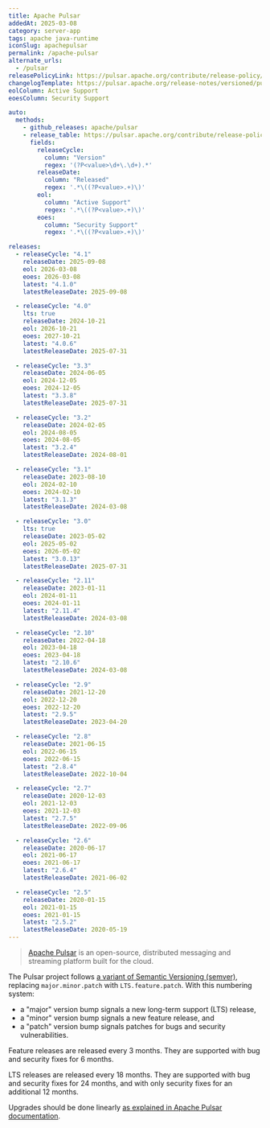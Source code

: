 ```yaml
---
title: Apache Pulsar
addedAt: 2025-03-08
category: server-app
tags: apache java-runtime
iconSlug: apachepulsar
permalink: /apache-pulsar
alternate_urls:
  - /pulsar
releasePolicyLink: https://pulsar.apache.org/contribute/release-policy/
changelogTemplate: https://pulsar.apache.org/release-notes/versioned/pulsar-__LATEST__/
eolColumn: Active Support
eoesColumn: Security Support

auto:
  methods:
    - github_releases: apache/pulsar
    - release_table: https://pulsar.apache.org/contribute/release-policy/
      fields:
        releaseCycle:
          column: "Version"
          regex: '(?P<value>\d+\.\d+).*'
        releaseDate:
          column: "Released"
          regex: '.*\((?P<value>.+)\)'
        eol:
          column: "Active Support"
          regex: '.*\((?P<value>.+)\)'
        eoes:
          column: "Security Support"
          regex: '.*\((?P<value>.+)\)'

releases:
  - releaseCycle: "4.1"
    releaseDate: 2025-09-08
    eol: 2026-03-08
    eoes: 2026-03-08
    latest: "4.1.0"
    latestReleaseDate: 2025-09-08

  - releaseCycle: "4.0"
    lts: true
    releaseDate: 2024-10-21
    eol: 2026-10-21
    eoes: 2027-10-21
    latest: "4.0.6"
    latestReleaseDate: 2025-07-31

  - releaseCycle: "3.3"
    releaseDate: 2024-06-05
    eol: 2024-12-05
    eoes: 2024-12-05
    latest: "3.3.8"
    latestReleaseDate: 2025-07-31

  - releaseCycle: "3.2"
    releaseDate: 2024-02-05
    eol: 2024-08-05
    eoes: 2024-08-05
    latest: "3.2.4"
    latestReleaseDate: 2024-08-01

  - releaseCycle: "3.1"
    releaseDate: 2023-08-10
    eol: 2024-02-10
    eoes: 2024-02-10
    latest: "3.1.3"
    latestReleaseDate: 2024-03-08

  - releaseCycle: "3.0"
    lts: true
    releaseDate: 2023-05-02
    eol: 2025-05-02
    eoes: 2026-05-02
    latest: "3.0.13"
    latestReleaseDate: 2025-07-31

  - releaseCycle: "2.11"
    releaseDate: 2023-01-11
    eol: 2024-01-11
    eoes: 2024-01-11
    latest: "2.11.4"
    latestReleaseDate: 2024-03-08

  - releaseCycle: "2.10"
    releaseDate: 2022-04-18
    eol: 2023-04-18
    eoes: 2023-04-18
    latest: "2.10.6"
    latestReleaseDate: 2024-03-08

  - releaseCycle: "2.9"
    releaseDate: 2021-12-20
    eol: 2022-12-20
    eoes: 2022-12-20
    latest: "2.9.5"
    latestReleaseDate: 2023-04-20

  - releaseCycle: "2.8"
    releaseDate: 2021-06-15
    eol: 2022-06-15
    eoes: 2022-06-15
    latest: "2.8.4"
    latestReleaseDate: 2022-10-04

  - releaseCycle: "2.7"
    releaseDate: 2020-12-03
    eol: 2021-12-03
    eoes: 2021-12-03
    latest: "2.7.5"
    latestReleaseDate: 2022-09-06

  - releaseCycle: "2.6"
    releaseDate: 2020-06-17
    eol: 2021-06-17
    eoes: 2021-06-17
    latest: "2.6.4"
    latestReleaseDate: 2021-06-02

  - releaseCycle: "2.5"
    releaseDate: 2020-01-15
    eol: 2021-01-15
    eoes: 2021-01-15
    latest: "2.5.2"
    latestReleaseDate: 2020-05-19
---
```


> [Apache Pulsar](https://pulsar.apache.org) is an open-source, distributed messaging and streaming
> platform built for the cloud.

The Pulsar project follows [a variant of Semantic Versioning (semver)](https://pulsar.apache.org/contribute/release-policy/#release-semantics),
replacing `major.minor.patch` with `LTS.feature.patch`. With this numbering system:

- a "major" version bump signals a new long-term support (LTS) release,
- a "minor" version bump signals a new feature release, and
- a "patch" version bump signals patches for bugs and security vulnerabilities.

Feature releases are released every 3 months. They are supported with bug and security fixes for 6
months.

LTS releases are released every 18 months. They are supported with bug and security fixes for 24
months, and with only security fixes for an additional 12 months.

Upgrades should be done linearly [as explained in Apache Pulsar documentation](https://pulsar.apache.org/contribute/release-policy/#compatibility-between-releases).
